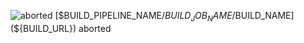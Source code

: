 ![aborted](${ATC_EXTERNAL_URL}/public/images/favicon-aborted.png) [$BUILD_PIPELINE_NAME/$BUILD_JOB_NAME/$BUILD_NAME](${BUILD_URL}) aborted

